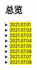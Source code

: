 # 总览

<details> 
  <summary><mark>2021.07.01</mark></summary>
  <br/>stomach
  <br/>until
  <br/>finger
  <br/>tiny
  <br/>fall over
  <br/>continue
  <br/>either
  <br/>manage
  <br/>must
  <br/>lift
</details>
<details> 
  <summary><mark>2021.07.02</mark></summary>
  <br/>unable
  <br/>shoulder
  <br/>hand in
  <br/>and so on
  <br/>review
  <br/>on time
  <br/>renew
  <br/>series
  <br/>publish
  <br/>so far
</details>
<details> 
  <summary><mark>2021.07.03</mark></summary>
  <br/>Canadian
  <br/>at a time 
  <br/>hidden
  <br/>confidence
  <br/>experience
  <br/>librarian
  <br/>habit
  <br/>classical
  <br/>open up
  <br/>tried out
</details>
<details> 
  <summary><mark>2021.07.04</mark></summary>
  <br/>eh
  <br/>litter
  <br/>tap
  <br/>obey
  <br/>queue
  <br/>proper
  <br/>greet
  <br/>shake hands with sb
  <br/>kiss
  <br/>avoid
</details>
<details> 
  <summary><mark>2021.07.05</mark></summary>
  <br/>behave
  <br/>public
  <br/>in public
  <br/>push
  <br/>push in
  <br/>bump
  <br/>excuse
  <br/>excuse me
  <br/>saying
  <br/>Roman
</details>
<details> 
  <summary><mark>2021.07.06</mark></summary>
  <br/>by accident
  <br/>discussion
  <br/>express
  <br/>explain
  <br/>warn
  <br/>parking
  <br/>successful
  <br/>sometime
  <br/>soon after
  <br/>risk
</details>
<details> 
  <summary><mark>2021.07.07</mark></summary>
  <br/>worm
  <br/>pain
  <br/>gain
  <br/>indeed
  <br/>practice
  <br/>host
  <br/>purpose
  <br/>content
  <br/>conclusion
  <br/>risk
</details>
<details> 
  <summary><mark>2021.07.08</mark></summary>
  <br/>above all
  <br/>impolite
  <br/>manner
  <br/>cut in on
  <br/>in someone's way
  <br/>as well
  <br/>keep from
  <br/>the Olympic Games
  <br/>elderly
  <br/>homeless
</details>

